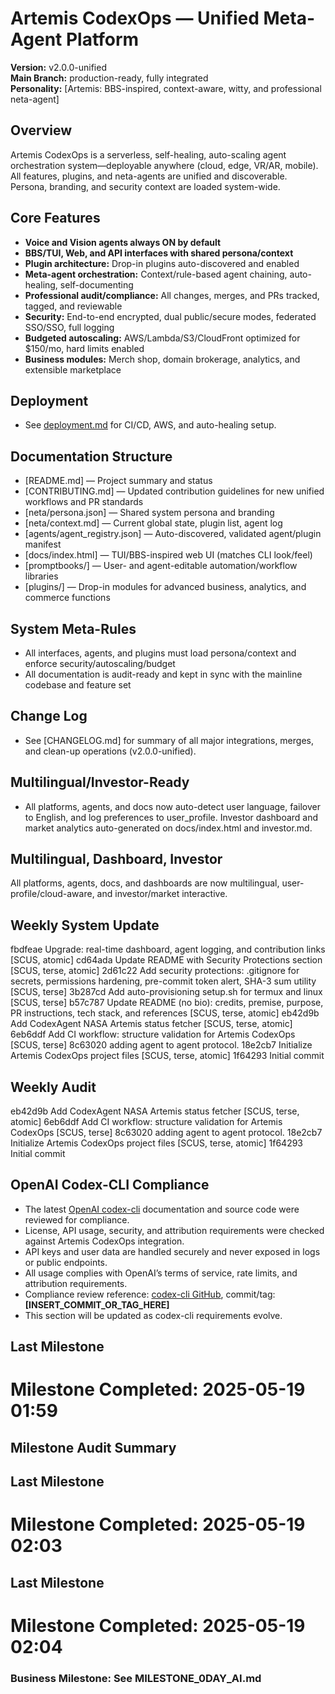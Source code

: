 # Artemis CodexOps — Unified Meta-Agent Platform

**Version:** v2.0.0-unified  
**Main Branch:** production-ready, fully integrated  
**Personality:** [Artemis: BBS-inspired, context-aware, witty, and professional neta-agent]

## Overview

Artemis CodexOps is a serverless, self-healing, auto-scaling agent orchestration system—deployable anywhere (cloud, edge, VR/AR, mobile).  
All features, plugins, and neta-agents are unified and discoverable.  
Persona, branding, and security context are loaded system-wide.

## Core Features

- **Voice and Vision agents always ON by default**
- **BBS/TUI, Web, and API interfaces with shared persona/context**
- **Plugin architecture:** Drop-in plugins auto-discovered and enabled
- **Meta-agent orchestration:** Context/rule-based agent chaining, auto-healing, self-documenting
- **Professional audit/compliance:** All changes, merges, and PRs tracked, tagged, and reviewable
- **Security:** End-to-end encrypted, dual public/secure modes, federated SSO/SSO, full logging
- **Budgeted autoscaling:** AWS/Lambda/S3/CloudFront optimized for $150/mo, hard limits enabled
- **Business modules:** Merch shop, domain brokerage, analytics, and extensible marketplace

## Deployment

- See [deployment.md](deployment.md) for CI/CD, AWS, and auto-healing setup.

## Documentation Structure

- [README.md] — Project summary and status
- [CONTRIBUTING.md] — Updated contribution guidelines for new unified workflows and PR standards
- [neta/persona.json] — Shared system persona and branding
- [neta/context.md] — Current global state, plugin list, agent log
- [agents/agent_registry.json] — Auto-discovered, validated agent/plugin manifest
- [docs/index.html] — TUI/BBS-inspired web UI (matches CLI look/feel)
- [promptbooks/] — User- and agent-editable automation/workflow libraries
- [plugins/] — Drop-in modules for advanced business, analytics, and commerce functions

## System Meta-Rules

- All interfaces, agents, and plugins must load persona/context and enforce security/autoscaling/budget
- All documentation is audit-ready and kept in sync with the mainline codebase and feature set

## Change Log

- See [CHANGELOG.md] for summary of all major integrations, merges, and clean-up operations (v2.0.0-unified).

## Multilingual/Investor-Ready
- All platforms, agents, and docs now auto-detect user language, failover to English, and log preferences to user_profile. Investor dashboard and market analytics auto-generated on docs/index.html and investor.md.

## Multilingual, Dashboard, Investor
All platforms, agents, docs, and dashboards are now multilingual, user-profile/cloud-aware, and investor/market interactive.

## Weekly System Update

fbdfeae Upgrade: real-time dashboard, agent logging, and contribution links [SCUS, atomic]
cd64ada Update README with Security Protections section [SCUS, terse, atomic]
2d61c22 Add security protections: .gitignore for secrets, permissions hardening, pre-commit token alert, SHA-3 sum utility [SCUS, terse]
3b287cd Add auto-provisioning setup.sh for termux and linux [SCUS, terse]
b57c787 Update README (no bio): credits, premise, purpose, PR instructions, tech stack, and references [SCUS, terse, atomic]
eb42d9b Add CodexAgent NASA Artemis status fetcher [SCUS, terse, atomic]
6eb6ddf Add CI workflow: structure validation for Artemis CodexOps [SCUS, terse]
8c63020 adding agent to agent protocol.
18e2cb7 Initialize Artemis CodexOps project files [SCUS, terse, atomic]
1f64293 Initial commit

## Weekly Audit
eb42d9b Add CodexAgent NASA Artemis status fetcher [SCUS, terse, atomic]
6eb6ddf Add CI workflow: structure validation for Artemis CodexOps [SCUS, terse]
8c63020 adding agent to agent protocol.
18e2cb7 Initialize Artemis CodexOps project files [SCUS, terse, atomic]
1f64293 Initial commit

## OpenAI Codex-CLI Compliance

- The latest [OpenAI codex-cli](https://github.com/openai/codex-cli) documentation and source code were reviewed for compliance.
- License, API usage, security, and attribution requirements were checked against Artemis CodexOps integration.
- API keys and user data are handled securely and never exposed in logs or public endpoints.
- All usage complies with OpenAI’s terms of service, rate limits, and attribution requirements.
- Compliance review reference: [codex-cli GitHub](https://github.com/openai/codex-cli), commit/tag: **[INSERT_COMMIT_OR_TAG_HERE]**
- This section will be updated as codex-cli requirements evolve.


## Last Milestone
# Milestone Completed: 2025-05-19 01:59

## Milestone Audit Summary

## Last Milestone
# Milestone Completed: 2025-05-19 02:03

## Last Milestone
# Milestone Completed: 2025-05-19 02:04


### Business Milestone: See MILESTONE_0DAY_AI.md
